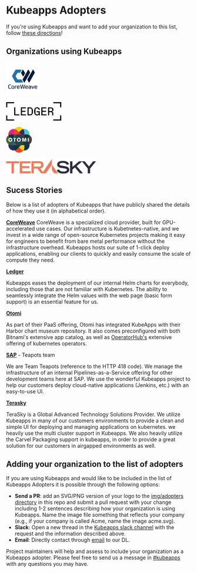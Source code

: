 # Kubeapps Adopters

If you're using Kubeapps and want to add your organization to this list, follow [these directions](#adding-your-organization-to-the-list-of-adopters)!

## Organizations using Kubeapps

<a href="https://www.coreweave.com/" border="0" target="_blank"><img alt="CoreWeave" src="./site/content/docs/latest/img/adopters/coreweave.svg" height="90"></a>

<a href="https://www.ledger.com/" border="0" target="_blank"><img alt="Ledger" src="./site/content/docs/latest/img/adopters/ledger.svg" height="50"></a>

<a href="https://otomi.io/" border="0" target="_blank"><img alt="Otomi" src="./site/content/docs/latest/img/adopters/otomi.svg" height="70"></a>

<a href="https://www.terasky.com/" border="0" target="_blank"><img alt="Terasky" src="./site/content/docs/latest/img/adopters/terasky.svg" height="40"></a>

## Sucess Stories

Below is a list of adopters of Kubeapps that have publicly shared the details of how they use it (in alphabetical order).

**[CoreWeave](https://www.coreweave.com/)**
CoreWeave is a specialized cloud provider, built for GPU-accelerated use cases. Our infrastructure is Kubetnetes-native, and we invest in a wide range of open-source Kubernetes projects making it easy for engineers to benefit from bare metal performance without the infrastructure overhead. Kubeapps hosts our suite of 1-click deploy applications, enabling our clients to quickly and easily consume the scale of compute they need.

**[Ledger](https://www.ledger.com/)**

Kubeapps eases the deployment of our internal Helm charts for everybody, including those that are not familiar with Kubernetes. The ability to seamlessly integrate the Helm values with the web page (basic form support) is an essential feature for us.

**[Otomi](https://otomi.io/)**

As part of their PaaS offering, Otomi has integrated KubeApps with their Harbor chart museum repository. It also comes preconfigured with both Bitnami's extensive app catalog, as well as [OperatorHub's](https://operatorhub.io) extensive offering of kubernetes operators.

**[SAP](https://www.sap.com/)** - Teapots team

We are Team Teapots (reference to the HTTP 418 code). We manage the infrastructure of an internal Pipelines-as-a-Service offering for other development teams here at SAP. We use the wonderful Kubeapps project to help our customers deploy cloud-native applications (Jenkins, etc.) with an easy-to-use UI.

**[Terasky](https://www.terasky.com/)**

TeraSky is a Global Advanced Technology Solutions Provider. We utilize Kubeapps in many of our customers environments to provide a clean and simple UI for deploying and managing applications on kubernetes. we heavily use the multi cluster support in Kubeapps. We also heavily utilize the Carvel Packaging support in kubeapps, in order to provide a great solution for our customers in airgapped environments as well.

## Adding your organization to the list of adopters

If you are using Kubeapps and would like to be included in the list of Kubeapps Adopters it is possible through the following options:

- **Send a PR**: add an SVG/PNG version of your logo to the [img/adopters directory](./site/content/docs/latest/img/adopters/) in this repo and submit a pull request with your change including 1-2 sentences describing how your organization is using Kubeapps. Name the image file something that reflects your company (e.g., if your company is called Acme, name the image acme.svg).
- **Slack**: Open a new thread in the [Kubeapps slack channel](https://kubernetes.slack.com/messages/kubeapps) with the request and the information described above.
- **Email**: Directly contact through [email](mailto:tanzu-kubeapps-team@vmware.com) to our DL.

Project maintainers will help and assess to include your organization as a Kubeapps adopter. Please feel free to send us a message in [#kubeapps](https://kubernetes.slack.com/messages/kubeapps) with any questions you may have.
